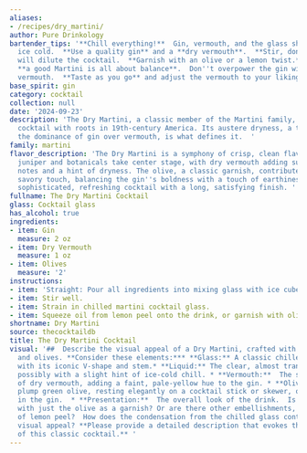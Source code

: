```yaml
---
aliases:
- /recipes/dry_martini/
author: Pure Drinkology
bartender_tips: '**Chill everything!**  Gin, vermouth, and the glass should all be
  ice cold.  **Use a quality gin** and a **dry vermouth**.  **Stir, don''t shake!**  Shaking
  will dilute the cocktail.  **Garnish with an olive or a lemon twist.**  Remember,
  **a good Martini is all about balance**.  Don''t overpower the gin with too much
  vermouth.  **Taste as you go** and adjust the vermouth to your liking. '
base_spirit: gin
category: cocktail
collection: null
date: '2024-09-23'
description: 'The Dry Martini, a classic member of the Martini family, is a gin-based
  cocktail with roots in 19th-century America. Its austere dryness, a testament to
  the dominance of gin over vermouth, is what defines it.  '
family: martini
flavor_description: 'The Dry Martini is a symphony of crisp, clean flavors. Gin''s
  juniper and botanicals take center stage, with dry vermouth adding subtle herbal
  notes and a hint of dryness. The olive, a classic garnish, contributes a briny,
  savory touch, balancing the gin''s boldness with a touch of earthiness. It''s a
  sophisticated, refreshing cocktail with a long, satisfying finish. '
fullname: The Dry Martini Cocktail
glass: Cocktail glass
has_alcohol: true
ingredients:
- item: Gin
  measure: 2 oz
- item: Dry Vermouth
  measure: 1 oz
- item: Olives
  measure: '2'
instructions:
- item: 'Straight: Pour all ingredients into mixing glass with ice cubes.'
- item: Stir well.
- item: Strain in chilled martini cocktail glass.
- item: Squeeze oil from lemon peel onto the drink, or garnish with olive.
shortname: Dry Martini
source: thecocktaildb
title: The Dry Martini Cocktail
visual: '##  Describe the visual appeal of a Dry Martini, crafted with gin, dry vermouth,
  and olives. **Consider these elements:*** **Glass:** A classic chilled martini glass,
  with its iconic V-shape and stem.* **Liquid:** The clear, almost transparent gin,
  possibly with a slight hint of ice-cold chill. * **Vermouth:**  The subtle whisper
  of dry vermouth, adding a faint, pale-yellow hue to the gin. * **Olive:** A single,
  plump green olive, resting elegantly on a cocktail stick or skewer, or perhaps submerged
  in the gin.  * **Presentation:**  The overall look of the drink.  Is it minimalist,
  with just the olive as a garnish? Or are there other embellishments, like a twist
  of lemon peel?  How does the condensation from the chilled glass contribute to the
  visual appeal? **Please provide a detailed description that evokes the visual beauty
  of this classic cocktail.** '
---
```




